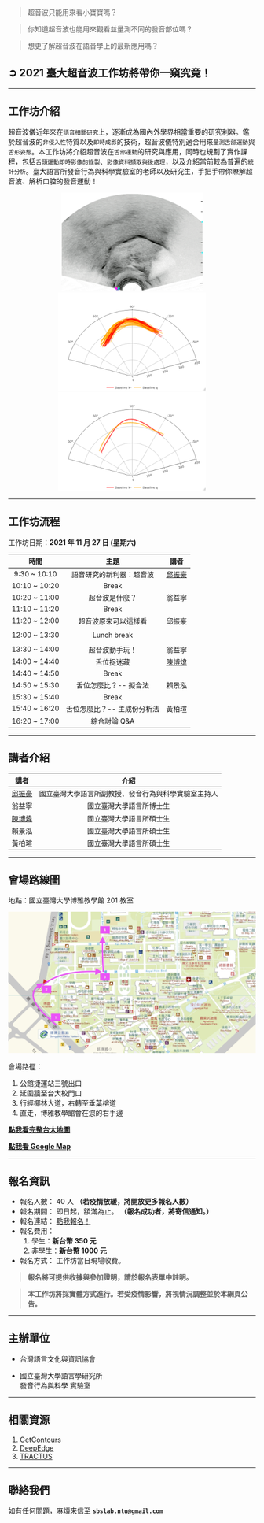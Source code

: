 > 超音波只能用來看小寶寶嗎？

> 你知道超音波也能用來觀看並量測不同的發音部位嗎？

> 想更了解超音波在語音學上的最新應用嗎？

## ➲ 2021 臺大超音波工作坊將帶你一窺究竟！

---

## **工作坊介紹**

超音波儀近年來在`語音相關研究`上，逐漸成為國內外學界相當重要的研究利器。鑑於超音波的`非侵入性`特質以及`即時成影`的技術，超音波儀特別適合用來`量測舌部運動`與`舌形姿態`。本工作坊將介紹超音波在`舌部運動`的研究與應用，同時也規劃了實作課程，包括`舌頭運動即時影像的錄製`、`影像資料擷取與後處理`，以及介紹當前較為普遍的`統計分析`。臺大語言所發音行為與科學實驗室的老師以及研究生，手把手帶你瞭解超音波、解析口腔的發音運動！

<div class='tongue-trace-wrapper' align='center'>

<img class="tongue-trace" src="./img/tongue-trace/ultrasound-optimized.gif" alt="tongue-trace" width="289"/>

<img class="tongue-trace" src="./img/tongue-trace/fig_P02_original.png" alt="tongue-trace" width="300"/>

<img class="tongue-trace" src="./img/tongue-trace/fig_P02_Baseline.png" alt="tongue-trace" width="300"/>

</div>

---

## **工作坊流程**

工作坊日期：**2021 年 11 月 27 日 (星期六)**

|     時間      |            主題             |  講者  |
| :-----------: | :-------------------------: | :----: |
| 9:30 ~ 10:10  |  語音研究的新利器：超音波   | [邱振豪](https://sites.google.com/site/chiuchenhao/) |
| 10:10 ~ 10:20 |            Break            |        |
| 10:20 ~ 11:00 |       超音波是什麼？        | 翁益寧 |
| 11:10 ~ 11:20 |            Break            |        |
| 11:20 ~ 12:00 |    超音波原來可以這樣看     | 邱振豪 |
|               |                             |        |
| 12:00 ~ 13:30 |         Lunch break         |        |
|               |                             |        |
| 13:30 ~ 14:00 |       超音波動手玩！        | 翁益寧 |
| 14:00 ~ 14:40 |         舌位捉迷藏          | [陳博煒](https://github.com/Rayologist) |
| 14:40 ~ 14:50 |            Break            |        |
| 14:50 ~ 15:30 |    舌位怎麼比？-- 擬合法    | 賴景泓 |
| 15:30 ~ 15:40 |            Break            |        |
| 15:40 ~ 16:20 | 舌位怎麼比？-- 主成份分析法 | 黃柏瑄 |
| 16:20 ~ 17:00 |        綜合討論 Q&A         |        |

---

## **講者介紹**

|  講者  |                         介紹                         |
| :----: | :--------------------------------------------------: |
| [邱振豪](https://sites.google.com/site/chiuchenhao/) | 國立臺灣大學語言所副教授、發音行為與科學實驗室主持人 |
| 翁益寧 |               國立臺灣大學語言所博士生               |
| [陳博煒](https://github.com/Rayologist) |               國立臺灣大學語言所碩士生               |
| 賴景泓 |               國立臺灣大學語言所碩士生               |
| 黃柏瑄 |               國立臺灣大學語言所碩士生               |

---

## **會場路線圖**

地點：國立臺灣大學博雅教學館 201 教室

![boya-map](./img/boya-route.jpg)

會場路徑：

1. 公館捷運站三號出口
2. 延圍牆至台大校門口
3. 行經椰林大道，右轉至垂葉榕道
4. 直走，博雅教學館會在您的右手邊

[**點我看完整台大地圖**](https://www.ntu.edu.tw/about/map/B_02_A.jpg)

[**點我看 Google Map**](https://www.google.com/maps/place/%E5%9C%8B%E7%AB%8B%E8%87%BA%E7%81%A3%E5%A4%A7%E5%AD%B8%E5%8D%9A%E9%9B%85%E6%95%99%E5%AD%B8%E9%A4%A8/@25.0188496,121.5345114,17z/data=!3m1!4b1!4m5!3m4!1s0x3442a989d9909417:0x13a8ef0043681664!8m2!3d25.0188448!4d121.5367001)

---

## **報名資訊**

- 報名人數： 40 人 **（若疫情放緩，將開放更多報名人數）**
- 報名期間： 即日起，額滿為止。 **（報名成功者，將寄信通知。）**
- 報名連結： [點我報名！](https://forms.gle/skQbgxK9bbEbMqPj6)
- 報名費用：
  1. 學生：**新台幣 350 元**
  2. 非學生：**新台幣 1000 元**
- 報名方式： 工作坊當日現場收費。

> **報名將可提供收據與參加證明，請於報名表單中註明。**

> **本工作坊將採實體方式進行。若受疫情影響，將視情況調整並於本網頁公告。**

---

## **主辦單位**

- 台灣語言文化與資訊協會

- 國立臺灣大學語言學研究所 <br/>
  發音行為與科學 實驗室

---

## **相關資源**

1. [GetContours](https://github.com/mktiede/GetContours)
2. [DeepEdge](https://github.com/WeirongChen/DeepEdge)
3. [TRACTUS](https://christophercarignan.github.io/TRACTUS/)

---

## **聯絡我們**

如有任何問題，麻煩來信至 **`sbslab.ntu@gmail.com`**

